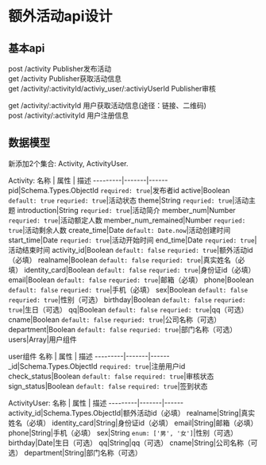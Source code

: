 # 额外活动api设计
## 基本api
post /activity Publisher发布活动  
get /activity Publisher获取活动信息  
get /activity/:activityId/activiy_user/:activiyUserId Publisher审核  

get /activity/:activityId 用户获取活动信息(途径：链接、二维码)  
post /activity/:activityId 用户注册信息  

## 数据模型
新添加2个集合: Activity, ActivityUser.

Activity:
   名称   |  属性 |   描述 
---------|-------|------
pid|Schema.Types.ObjectId `required: true`|发布者id
active|Boolean `default: true` `requried: true`|活动状态
theme|String `requried: true`|活动主题
introduction|String `requried: true`|活动简介
member_num|Number `requried: true`|活动额定人数
member_num_remained|Number `requried: true`|活动剩余人数
create_time|Date `default: Date.now`|活动创建时间
start_time|Date `requried: true`|活动开始时间
end_time|Date `requried: true`|活动结束时间
activity_id|Boolean `default: false` `requried: true`|额外活动id（必填）
realname|Boolean `default: false` `requried: true`|真实姓名（必填）
identity_card|Boolean `default: false` `requried: true`|身份证id（必填）
email|Boolean `default: false` `requried: true`|邮箱（必填）
phone|Boolean `default: false` `requried: true`|手机（必填）
sex|Boolean `default: false` `requried: true`|性别（可选）
birthday|Boolean `default: false` `requried: true`|生日（可选）
qq|Boolean `default: false` `requried: true`|qq（可选）
cname|Boolean `default: false` `requried: true`|公司名称（可选）
department|Boolean `default: false` `requried: true`|部门名称（可选）
users|Array|用户组件

user组件
   名称   |  属性 |   描述 
---------|-------|------
_id|Schema.Types.ObjectId `required: true`|注册用户id
check_status|Boolean `default: false` `required: true`|审核状态
sign_status|Boolean `default: false` `required: true`|签到状态


ActivityUser:
   名称   |  属性 |   描述 
---------|-------|------
activity_id|Schema.Types.ObjectId|额外活动id（必填）
realname|String|真实姓名（必填）
identity_card|String|身份证id（必填）
email|String|邮箱（必填）
phone|String|手机（必填）
sex|String `enum: ['男', '女']`|性别（可选）
birthday|Date|生日（可选）
qq|String|qq（可选）
cname|String|公司名称（可选）
department|String|部门名称（可选）
